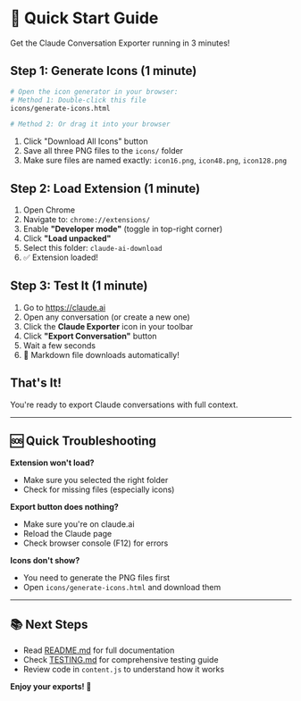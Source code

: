 # 🚀 Quick Start Guide

Get the Claude Conversation Exporter running in 3 minutes!

## Step 1: Generate Icons (1 minute)

```bash
# Open the icon generator in your browser:
# Method 1: Double-click this file
icons/generate-icons.html

# Method 2: Or drag it into your browser
```

1. Click "Download All Icons" button
2. Save all three PNG files to the `icons/` folder
3. Make sure files are named exactly: `icon16.png`, `icon48.png`, `icon128.png`

## Step 2: Load Extension (1 minute)

1. Open Chrome
2. Navigate to: `chrome://extensions/`
3. Enable **"Developer mode"** (toggle in top-right corner)
4. Click **"Load unpacked"**
5. Select this folder: `claude-ai-download`
6. ✅ Extension loaded!

## Step 3: Test It (1 minute)

1. Go to https://claude.ai
2. Open any conversation (or create a new one)
3. Click the **Claude Exporter** icon in your toolbar
4. Click **"Export Conversation"** button
5. Wait a few seconds
6. 🎉 Markdown file downloads automatically!

## That's It!

You're ready to export Claude conversations with full context.

---

## 🆘 Quick Troubleshooting

**Extension won't load?**
- Make sure you selected the right folder
- Check for missing files (especially icons)

**Export button does nothing?**
- Make sure you're on claude.ai
- Reload the Claude page
- Check browser console (F12) for errors

**Icons don't show?**
- You need to generate the PNG files first
- Open `icons/generate-icons.html` and download them

---

## 📚 Next Steps

- Read [README.md](README.md) for full documentation
- Check [TESTING.md](TESTING.md) for comprehensive testing guide
- Review code in `content.js` to understand how it works

**Enjoy your exports! 📝**
